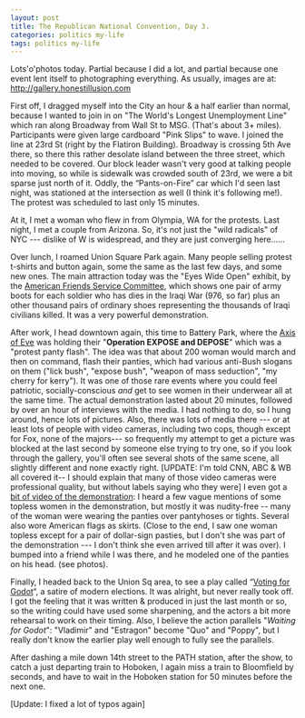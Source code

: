```yaml
---
layout: post
title: The Republican National Convention, Day 3.
categories: politics my-life
tags: politics my-life
---
```

Lots'o'photos today.  Partial because I did a lot, and partial because one event lent itself to photographing everything.  As usually, images are at: <A href="http://gallery.honestillusion.com">http://gallery.honestillusion.com</A>

First off, I dragged myself into the City an hour & a half earlier than normal, because I wanted to join in on "The World's Longest Unemployment Line" which ran along Broadway from Wall St to MSG. (That's about 3+ miles).  Participants were given large cardboard "Pink Slips" to wave.  I joined the line at 23rd St (right by the Flatiron Building).  Broadway is crossing 5th Ave there,  so there this rather desolate island between the three street, which needed to be covered. Our block leader wasn't very good at talking people into moving, so while is sidewalk was crowded south of 23rd, we were a bit sparse just north of it.  Oddly, the &#8220;Pants-on-Fire&#8221; car which I'd seen last night, was stationed at the intersection as well (I think it's following me!).  The protest was scheduled to last only 15 minutes. 

At it, I met a woman who flew in from Olympia, WA for the protests.  Last night, I met a couple from Arizona. So, it's not just the "wild radicals" of NYC --- dislike of W is widespread, and they are just converging here......

Over lunch, I roamed Union Square Park again. Many people selling protest t-shirts and button again, some the same as the last few days, and some new ones.  The main attraction today was the "Eyes Wide Open" exhibit, by the <A href="http://www.afsc.org">American Friends Service Committee</A>, which shows one pair of army boots for each soldier who has dies in the Iraqi War (976, so far) plus an other thousand pairs of ordinary shoes representing the thousands of Iraqi civilians killed.   It was a very powerful demonstration.

After work, I head downtown again, this time to Battery Park,  where the <A href="http://www.axisofeve.org">Axis of Eve</A> was holding their "**Operation EXPOSE and DEPOSE**" which was a "protest panty flash". The idea was that about 200 woman would march and then on command, flash their panties, which had various anti-Bush slogans on them ("lick bush", "expose bush", "weapon of mass seduction", "my cherry for kerry").  It was one of those rare events where you could feel patriotic, socially-conscious *and* get to see women in their underwear all at the same time. The actual demonstration lasted about 20 minutes, followed by over an hour of interviews with the media.  I had nothing to do, so I hung around, hence lots of pictures.  Also, there was lots of media there --- or at least lots of people with video cameras, including two cops, though except for Fox, none of the majors--- so frequently my attempt to get a picture was blocked at the last second by someone else trying to try one, so if you look through the gallery, you'll often see several shots of the same scene, all slightly different and none exactly right.  [UPDATE: I'm told CNN, ABC & WB all covered it-- I should explain that many of those video cameras were professional quality, but without labels saying who they were] I even got a <A href="http://www.honestillusion.com/Images/AxisOfEve.mpeg">bit of video of the demonstration</A>:  I heard a few vague mentions of some topless women in the demonstration, but mostly it was nudity-free -- many of the woman were wearing the panties over pantyhoses or tights.  Several also wore American flags as skirts.  (Close to the end, I saw one woman topless except for a pair of dollar-sign pasties, but I don't she was part of the demonstration --- I don't think she even arrived till after it was over).  I bumped into a friend while I was there, and he modeled one of the panties on his head. (see photos).

Finally, I headed back to the Union Sq area, to see a play called &#8220;<A href="http://www.votingforgodot.com">Voting for Godot</A>&#8220;,  a satire of modern elections.  It was alright, but never really took off.  I got the feeling that it was written & produced in just the last month or so, so the writing could have used some sharpening, and the actors a bit more rehearsal to work on their timing.  Also, I believe the action parallels "*Waiting for Godot*": "Vladimir" and "Estragon" become "Quo" and "Poppy", but I really don't know the earlier play well enough to fully see the parallels.

After dashing a mile down 14th street to the PATH station, after the show,  to catch a just departing train to Hoboken, I again miss a train to Bloomfield by seconds, and have to wait in the Hoboken station for 50 minutes before the next one.

[Update: I fixed a lot of typos again]